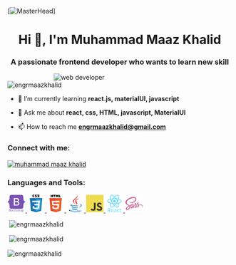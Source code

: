 [![MasterHead](https://www.meshdex.com/wp-content/uploads/2018/07/web.gif)]
<h1 align="center">Hi 👋, I'm Muhammad Maaz Khalid</h1>
<h3 align="center">A passionate frontend developer who wants to learn new skill</h3>
<img align="right" alt="web developer" width="400" src="https://sharasolutions.com/wp-content/uploads/2019/01/programming.gif">
<p align="left"> <img src="https://komarev.com/ghpvc/?username=engrmaazkhalid&label=Profile%20views&color=0e75b6&style=flat" alt="engrmaazkhalid" /> </p>

- 🌱 I’m currently learning **react.js, materialUI, javascript**

- 💬 Ask me about **react, css, HTML, javascript, MaterialUI**

- 📫 How to reach me **engrmaazkhalid@gmail.com**

<h3 align="left">Connect with me:</h3>
<p align="left">
<a href="https://linkedin.com/in/muhammad maaz khalid" target="blank"><img align="center" src="https://raw.githubusercontent.com/rahuldkjain/github-profile-readme-generator/master/src/images/icons/Social/linked-in-alt.svg" alt="muhammad maaz khalid" height="30" width="40" /></a>
</p>

<h3 align="left">Languages and Tools:</h3>
<p align="left"> <a href="https://getbootstrap.com" target="_blank" rel="noreferrer"> <img src="https://raw.githubusercontent.com/devicons/devicon/master/icons/bootstrap/bootstrap-plain-wordmark.svg" alt="bootstrap" width="40" height="40"/> </a> <a href="https://www.w3schools.com/css/" target="_blank" rel="noreferrer"> <img src="https://raw.githubusercontent.com/devicons/devicon/master/icons/css3/css3-original-wordmark.svg" alt="css3" width="40" height="40"/> </a> <a href="https://www.w3.org/html/" target="_blank" rel="noreferrer"> <img src="https://raw.githubusercontent.com/devicons/devicon/master/icons/html5/html5-original-wordmark.svg" alt="html5" width="40" height="40"/> </a> <a href="https://www.java.com" target="_blank" rel="noreferrer"> <img src="https://raw.githubusercontent.com/devicons/devicon/master/icons/java/java-original.svg" alt="java" width="40" height="40"/> </a> <a href="https://developer.mozilla.org/en-US/docs/Web/JavaScript" target="_blank" rel="noreferrer"> <img src="https://raw.githubusercontent.com/devicons/devicon/master/icons/javascript/javascript-original.svg" alt="javascript" width="40" height="40"/> </a> <a href="https://reactjs.org/" target="_blank" rel="noreferrer"> <img src="https://raw.githubusercontent.com/devicons/devicon/master/icons/react/react-original-wordmark.svg" alt="react" width="40" height="40"/> </a> <a href="https://sass-lang.com" target="_blank" rel="noreferrer"> <img src="https://raw.githubusercontent.com/devicons/devicon/master/icons/sass/sass-original.svg" alt="sass" width="40" height="40"/> </a> </p>


<p>&nbsp;<img align="center" src="https://github-readme-stats.vercel.app/api/top-langs?username=engrmaazkhalid&show_icons=true&locale=en&layout=compact"  alt="engrmaazkhalid" /></p>
<p>&nbsp;<img align="center" src="https://github-readme-stats.vercel.app/api?username=engrmaazkhalid&show_icons=true&locale=en" alt="engrmaazkhalid" /></p>

<p><img align="center" src="https://github-readme-streak-stats.herokuapp.com/?user=engrmaazkhalid&" alt="engrmaazkhalid" /></p>

